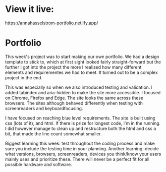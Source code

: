 
# View it live:

https://annahasselstrom-portfolio.netlify.app/


# Portfolio
This week's project was to start making our own portfolio. We had a design template to stick to, which at first sight looked fairly straight-forward but the further I got into the project the more I realized how many different elements and requirementes we had to meet. It turned out to be a complex project in the end.

This was especially so when we also introduced testing and validation. I added tabindex and aria-hidden to make the site more accessible. I focused on Chrome, Firefox and Edge. The site looks the same across these browsers. The sites although behaved differently when testing with screenreaders and keyboardfocusing.

I have focused on reaching blue level requirements. The site is built using css (lots of it), and html. If there is prize for longest code, I'm in the running. I did however manage to clean up and restructure both the html and css a bit, that made the line count somewhat smaller. 

Biggest learning this week: test throughout the coding process and make sure you include the testing time in your planning. Another learning: decide what versions, browsers, screenreaders, devices you think/know your users mainly uses and prioritize these. There will never be a perfect fit for all possible hardware and software.


